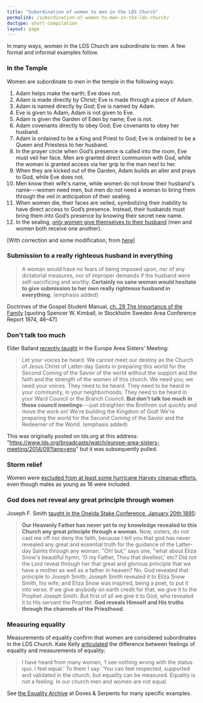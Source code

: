 ```yaml
---
title: "Subordination of women to men in the LDS Church"
permalink: /subordination-of-women-to-men-in-the-lds-church/
doctype: short-compilation
layout: page
---
```


In many ways, women in the LDS Church are subordinate to men.  A few formal and informal examples follow.

### In the Temple

Women are subordinate to men in the temple in the following ways:

1. Adam helps make the earth; Eve does not.
2. Adam is made directly by Christ; Eve is made through a piece of Adam.
3. Adam is named directly by God; Eve is named by Adam.
4. Eve is given to Adam; Adam is not given to Eve.
5. Adam is given the Garden of Eden by name; Eve is not.
6. Adam covenants directly to obey God; Eve covenants to obey her husband.
7. Adam is ordained to be a King and Priest to God; Eve is ordained to be a Queen and Priestess to her husband.
8. In the prayer circle when God’s presence is called into the room, Eve must veil her face.  Men are granted direct communion with God, while the woman is granted access via her grip to the man next to her.
9. When they are kicked out of the Garden, Adam builds an alter and prays to God, while Eve does not.
10. Men know their wife's name, while women do not know their husband's name---women need men, but men do not need a woman to bring them through the veil in anticipation of their sealing.
11. When women die, their faces are veiled, symbolizing their inability to have direct access to God’s presence. Instead, their husbands must bring them into God’s presence by knowing their secret new name.
12. In the sealing, [only women give themselves to their husband](https://www.quora.com/What-are-the-covenants-that-are-made-in-a-Mormon-temple) (men and women both receive one another).

[With correction and some modification, from [here](http://exmormon.org/phorum/read.php?2,1305696,1305696,quote=1)]

### Submission to a really righteous husband in everything

> A woman would have no fears of being imposed upon, nor of any dictatorial measures, nor of improper demands if the husband were self-sacrificing and worthy. **Certainly no sane woman would hesitate to give submission to her own really righteous husband in everything.** (emphasis added)

Doctrines of the Gospel Student Manual, [ch. 29 The Importance of the Family](https://www.lds.org/manual/doctrines-of-the-gospel-student-manual/chapter-29-the-importance-of-the-family?lang=eng) [quoting Spencer W. Kimball, in Stockholm Sweden Area Conference Report 1974, 46–47]

### Don't talk too much

Elder Ballard [recently taught](https://www.youtube.com/watch?v=WSWPrzICnlQ) in the Europe Area Sisters' Meeting:

> Let your voices be heard.  We cannot meet our destiny as the Church of Jesus Christ of Latter-day Saints in preparing this world for the Second Coming of the Savior of the world without the support and the faith and the strength of the women of this church.  We need you; we need your voices.  They need to be heard. They need to be heard in your community, in your neighborhoods.  They need to be heard in your Ward Council or the Branch Council.  **But don't talk too much in those council meetings**---just straighten the Brethren out quickly and move the work on!  We're building the Kingdom of God!  We're preparing the world for the Second Coming of the Savior and the Redeemer of the World. (emphasis added)

This was originally posted on lds.org at this address: "https://www.lds.org/broadcasts/watch/europe-area-sisters-meeting/2014/09?lang=eng" but it was subsequently pulled.

### Storm relief

Women were [excluded from at least some hurricane Harvey cleanup efforts](https://www.reddit.com/r/exmormon/comments/6wrq0b/women_not_welcome/), even though males as young as 16 were included.

### God does not reveal any great principle through women

Joseph F. Smith [taught in the Oneida Stake Conference, January 20th 1895](https://books.google.com/books?id=ombUAAAAMAAJ&pg=PA257&lpg=PA259#v=onepage&q&f=false):

> **Our Heavenly Father has never yet to my knowledge revealed to this Church any great principle through a woman**. Now, sisters, do not cast me off nor deny the faith, because I tell you that god has never revealed any great and essential truth for the guidance of the Latter-day Saints through any woman. "Oh! but," says one, "what about Eliza Snow's beautiful hymn, 'O my Father, Thou that dwellest,' etc? Did not the Lord reveal through her that great and glorious principle that we have a mother as well as a father in heaven? No. God revealed that principle to Joseph Smith; Joseph Smith revealed it to Eliza Snow Smith, his wife; and Eliza Snow was inspired, being a poet, to put it into verse. If we give anybody on earth credit for that, we give it to the Prophet Joseph Smith. But first of all we give it to God, who revealed it to His servant the Prophet. **God reveals Himself and His truths through the channels of the Priesthood**.

### Measuring equality

Measurements of equality confirm that women are considered subordinates in the LDS Church.  Kate Kelly [articulated](http://www.dovesandserpents.org/wp/2013/10/equality-is-not-a-feeling/) the difference between feelings of equality and measurements of equality:

> I have heard from many women, ‘I see nothing wrong with the status quo. I feel equal.’ To them I say: ‘You can feel respected, supported and validated in the church, but equality can be measured. Equality is not a feeling. In our church men and women are not equal.

See [the Equality Archive](http://www.dovesandserpents.org/wp/category/columns/equality-is-not-feeling/) at Doves & Serpents for many specific examples.
